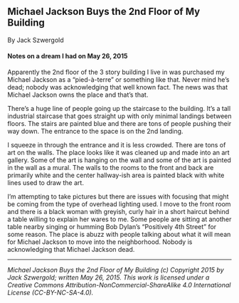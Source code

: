 ## Michael Jackson Buys the 2nd Floor of My Building

By Jack Szwergold

#### Notes on a dream I had on May 26, 2015

Apparently the 2nd floor of the 3 story building I live in was purchased my Michael Jackson as a “pied-à-terre” or something like that. Never mind he’s dead; nobody was acknowledging that well known fact. The news was that Michael Jackson owns the place and that’s that.

There’s a huge line of people going up the staircase to the building. It’s a tall industrial staircase that goes straight up with only minimal landings between floors. The stairs are painted blue and there are tons of people pushing their way down. The entrance to the space  is on the 2nd landing.

I squeeze in through the entrance and it is less crowded. There are tons of art on the walls. The place looks like it was cleaned up and made into an art gallery. Some of the art is hanging on the wall and some of the art is painted in the wall as a mural. The walls to the rooms to the front and back are primarily white and the center hallway-ish area is painted black with white lines used to draw the art.

I’m attempting to take pictures but there are issues with focusing that might be coming from the type of overhead lighting used. I move to the front room and there is a black woman with greyish, curly hair in a short haircut behind a table willing to explain her wares to me. Some people are sitting at another table nearby singing or humming Bob Dylan’s “Positively 4th Street” for some reason. The place is abuzz with people talking about what it will mean for Michael Jackson to move into the neighborhood. Nobody is acknowledging that Michael Jackson dead.

***

*Michael Jackson Buys the 2nd Floor of My Building (c) Copyright 2015 by Jack Szwergold; written May 26, 2015. This work is licensed under a Creative Commons Attribution-NonCommercial-ShareAlike 4.0 International License (CC-BY-NC-SA-4.0).*